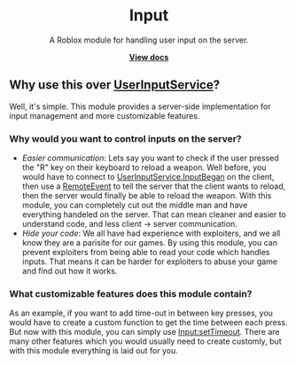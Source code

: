 <div align="center">
    <h1>Input</h1>
    <p>A Roblox module for handling user input on the server.</p>
    <a href="https://input.pages.dev/"><strong>View docs</strong></a>
</div>
<!--moonwave-hide-before-this-line-->

## Why use this over [UserInputService](https://developer.roblox.com/en-us/api-reference/class/UserInputService)?

Well, it's simple. This module provides a server-side implementation for input management and more customizable features. 

### Why would you want to control inputs on the server?

- *Easier communication*: Lets say you want to check if the user pressed the "R" key on their keyboard to reload a weapon. Well before, you would have to connect to [UserInputService.InputBegan](https://developer.roblox.com/en-us/api-reference/event/UserInputService/InputBegan) on the client, then use a [RemoteEvent](https://developer.roblox.com/en-us/api-reference/class/RemoteEvent) to tell the server that the client wants to reload, then the server would finally be able to reload the weapon. With this module, you can completely cut out the middle man and have everything handeled on the server. That can mean cleaner and easier to understand code, and less client -> server communication.
- *Hide your code*: We all have had experience with exploiters, and we all know they are a parisite for our games. By using this module, you can prevent exploiters from being able to read your code which handles inputs. That means it can be harder for exploiters to abuse your game and find out how it works.

### What customizable features does this module contain?

As an example, if you want to add time-out in between key presses, you would have to create a custom function to get the time between each press. But now with this module, you can simply use [Input:setTimeout](https://input.pages.dev/api/Input#setTimeout). There are many other features which you would usually need to create customly, but with this module everything is laid out for you.